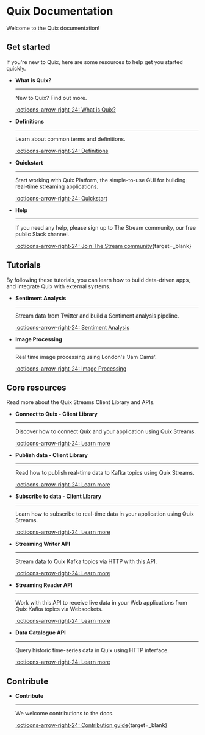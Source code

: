 # Quix Documentation
  
Welcome to the Quix documentation!

## Get started

If you're new to Quix, here are some resources to help get you started quickly.

<div class="grid cards" markdown>

- __What is Quix?__

    ---

    New to Quix? Find out more.

    [:octicons-arrow-right-24: What is Quix?](./platform/intro.md)

- __Definitions__

    ---

    Learn about common terms and definitions.

    [:octicons-arrow-right-24: Definitions](./platform/definitions.md)

- __Quickstart__

    ---

    Start working with Quix Platform, the simple-to-use GUI for building real-time streaming applications.

    [:octicons-arrow-right-24: Quickstart](./platform/tutorials/quick-start/quick-start.md)

-   __Help__

    ---

    If you need any help, please sign up to The Stream community, our free public Slack channel.
    
    [:octicons-arrow-right-24: Join The Stream community](https://join.slack.com/t/stream-processing/shared_invite/zt-13t2qa6ea-9jdiDBXbnE7aHMBOgMt~8g){target=_blank}

</div>

## Tutorials
 
By following these tutorials, you can learn how to build data-driven apps, and integrate Quix with external systems.

<div class="grid cards" markdown>

-   __Sentiment Analysis__

    ---
    
    Stream data from Twitter and build a Sentiment analysis pipeline.

    [:octicons-arrow-right-24: Sentiment Analysis](./platform/tutorials/sentiment-analysis/index.md)
    
    
-   __Image Processing__

    ---
    
    Real time image processing using London's 'Jam Cams'.

    [:octicons-arrow-right-24: Image Processing](./platform/tutorials/image-processing/index.md)

</div>

## Core resources

Read more about the Quix Streams Client Library and APIs.

<div class="grid cards" markdown>

-  __Connect to Quix - Client Library__

    ---

    Discover how to connect Quix and your application using Quix Streams.

    [:octicons-arrow-right-24: Learn more](./client-library/connect.md)

-   __Publish data - Client Library__

    ---

    Read how to publish real-time data to Kafka topics using Quix Streams.

    [:octicons-arrow-right-24: Learn more](./client-library/publish.html)

-   __Subscribe to data - Client Library__

    ---

    Learn how to subscribe to real-time data in your application using Quix Streams.

    [:octicons-arrow-right-24: Learn more](./client-library/subscribe.html)

-   __Streaming Writer API__

    ---

    Stream data to Quix Kafka topics via HTTP with this API.

    [:octicons-arrow-right-24: Learn more](./apis/streaming-writer-api/intro.md)

-   __Streaming Reader API__

    ---

    Work with this API to receive live data in your Web applications from Quix Kafka topics via Websockets.

    [:octicons-arrow-right-24: Learn more](./apis/streaming-reader-api/intro.md)

-   __Data Catalogue API__

    ---

    Query historic time-series data in Quix using HTTP interface.

    [:octicons-arrow-right-24: Learn more](./apis/data-catalogue-api/intro.md)

</div>

## Contribute

<div class="grid cards" markdown>

-   __Contribute__

    ---

    We welcome contributions to the docs.

    [:octicons-arrow-right-24: Contribution guide](https://github.com/quixio/quix-docs/blob/dev/CONTRIBUTING.md){target=_blank}

</div>
